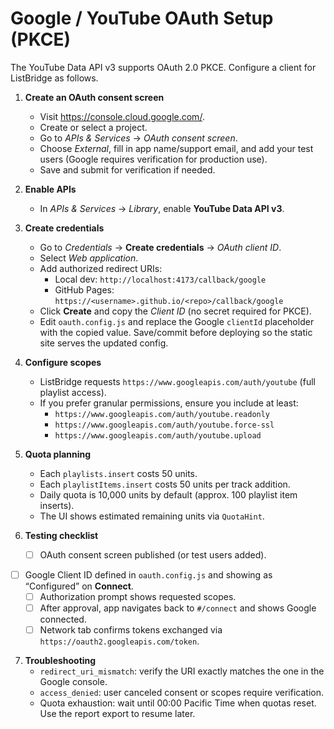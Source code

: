 # Google / YouTube OAuth Setup (PKCE)

The YouTube Data API v3 supports OAuth 2.0 PKCE. Configure a client for ListBridge as follows.

1. **Create an OAuth consent screen**
   - Visit <https://console.cloud.google.com/>.
   - Create or select a project.
   - Go to *APIs & Services* → *OAuth consent screen*.
   - Choose *External*, fill in app name/support email, and add your test users (Google requires verification for production use).
   - Save and submit for verification if needed.

2. **Enable APIs**
   - In *APIs & Services* → *Library*, enable **YouTube Data API v3**.

3. **Create credentials**
   - Go to *Credentials* → **Create credentials** → *OAuth client ID*.
   - Select *Web application*.
   - Add authorized redirect URIs:
     - Local dev: `http://localhost:4173/callback/google`
     - GitHub Pages: `https://<username>.github.io/<repo>/callback/google`
   - Click **Create** and copy the *Client ID* (no secret required for PKCE).
   - Edit `oauth.config.js` and replace the Google `clientId` placeholder with the copied value. Save/commit before deploying so the static site serves the updated config.

4. **Configure scopes**
   - ListBridge requests `https://www.googleapis.com/auth/youtube` (full playlist access).
   - If you prefer granular permissions, ensure you include at least:
     - `https://www.googleapis.com/auth/youtube.readonly`
     - `https://www.googleapis.com/auth/youtube.force-ssl`
     - `https://www.googleapis.com/auth/youtube.upload`

5. **Quota planning**
   - Each `playlists.insert` costs 50 units.
   - Each `playlistItems.insert` costs 50 units per track addition.
   - Daily quota is 10,000 units by default (approx. 100 playlist item inserts).
   - The UI shows estimated remaining units via `QuotaHint`.

6. **Testing checklist**
   - [ ] OAuth consent screen published (or test users added).
- [ ] Google Client ID defined in `oauth.config.js` and showing as “Configured” on **Connect**.
   - [ ] Authorization prompt shows requested scopes.
   - [ ] After approval, app navigates back to `#/connect` and shows Google connected.
   - [ ] Network tab confirms tokens exchanged via `https://oauth2.googleapis.com/token`.

7. **Troubleshooting**
   - `redirect_uri_mismatch`: verify the URI exactly matches the one in the Google console.
   - `access_denied`: user canceled consent or scopes require verification.
   - Quota exhaustion: wait until 00:00 Pacific Time when quotas reset. Use the report export to resume later.

